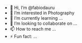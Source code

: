 - 👋 Hi, I’m @fabiodauru
- 👀 I’m interested in Photography
- 🌱 I’m currently learning ...
- 💞️ I’m looking to collaborate on ...
- 📫 How to reach me ...
- ⚡ Fun fact: ...

<!---
fabiodauru/fabiodauru is a ✨ special ✨ repository because its `README.md` (this file) appears on your GitHub profile.
You can click the Preview link to take a look at your changes.
--->
